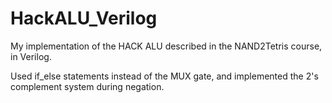 # HackALU_Verilog
My implementation of the HACK ALU described in the NAND2Tetris course, in Verilog.

Used if_else statements instead of the MUX gate, and implemented the 2's complement system during negation.
